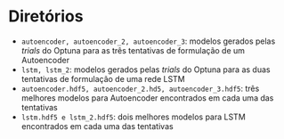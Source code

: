# Diretórios

- `autoencoder, autoencoder_2, autoencoder_3`: modelos gerados pelas _trials_ do Optuna para as três tentativas de formulação de um Autoencoder
- `lstm, lstm_2`: modelos gerados pelas _trials_ do Optuna para as duas tentativas de formulação de uma rede LSTM
- `autoencoder.hdf5, autoencoder_2.hd5, autoencoder_3.hdf5`: três melhores modelos para Autoencoder encontrados em cada uma das tentativas
- `lstm.hdf5 e lstm_2.hdf5`: dois melhores modelos para LSTM encontrados em cada uma das tentativas
